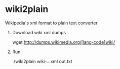 wiki2plain
==========

Wikipedia's xml format to plain text converter

1. Download wiki xml dumps

	wget http://dumps.wikimedia.org/[lang-code]wiki/

2. Run

	./wiki2plain wiki-...xml out.txt


